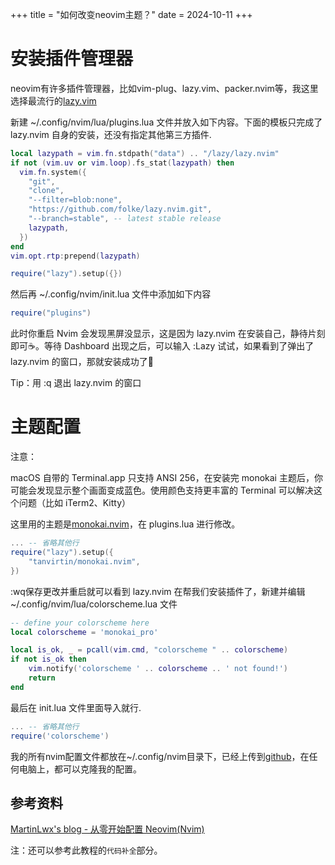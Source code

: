 +++
title = "如何改变neovim主题？"
date = 2024-10-11
+++

# 安装插件管理器
neovim有许多插件管理器，比如vim-plug、lazy.vim、packer.nvim等，我这里选择最流行的[lazy.vim](https://github.com/folke/lazy.nvim)

新建 ~/.config/nvim/lua/plugins.lua 文件并放入如下内容。下面的模板只完成了 lazy.nvim 自身的安装，还没有指定其他第三方插件.

```lua
local lazypath = vim.fn.stdpath("data") .. "/lazy/lazy.nvim"
if not (vim.uv or vim.loop).fs_stat(lazypath) then
  vim.fn.system({
    "git",
    "clone",
    "--filter=blob:none",
    "https://github.com/folke/lazy.nvim.git",
    "--branch=stable", -- latest stable release
    lazypath,
  })
end
vim.opt.rtp:prepend(lazypath)

require("lazy").setup({})
```

然后再 ~/.config/nvim/init.lua 文件中添加如下内容

```lua
require("plugins")
```

此时你重启 Nvim 会发现黑屏没显示，这是因为 lazy.nvim 在安装自己，静待片刻即可☕️。等待 Dashboard 出现之后，可以输入 :Lazy 试试，如果看到了弹出了 lazy.nvim 的窗口，那就安装成功了🎉

Tip：用 :q 退出 lazy.nvim 的窗口

# 主题配置

注意：

macOS 自带的 Terminal.app 只支持 ANSI 256，在安装完 monokai 主题后，你可能会发现显示整个画面变成蓝色。使用颜色支持更丰富的 Terminal 可以解决这个问题（比如 iTerm2、Kitty）

这里用的主题是[monokai.nvim](https://github.com/tanvirtin/monokai.nvim)，在 plugins.lua 进行修改。

```lua
... -- 省略其他行
require("lazy").setup({
    "tanvirtin/monokai.nvim",
})
```

:wq保存更改并重启就可以看到 lazy.nvim 在帮我们安装插件了，新建并编辑 ~/.config/nvim/lua/colorscheme.lua 文件

```lua
-- define your colorscheme here
local colorscheme = 'monokai_pro'

local is_ok, _ = pcall(vim.cmd, "colorscheme " .. colorscheme)
if not is_ok then
    vim.notify('colorscheme ' .. colorscheme .. ' not found!')
    return
end
```

最后在 init.lua 文件里面导入就行.

```lua
... -- 省略其他行
require('colorscheme')
```

我的所有nvim配置文件都放在~/.config/nvim目录下，已经上传到[github](https://github.com/linxz-coder/dotfiles/tree/main/nvim)，在任何电脑上，都可以克隆我的配置。

## 参考资料
[MartinLwx's blog - 从零开始配置 Neovim(Nvim)](https://martinlwx.github.io/zh-cn/config-neovim-from-scratch/)

注：还可以参考此教程的`代码补全`部分。
